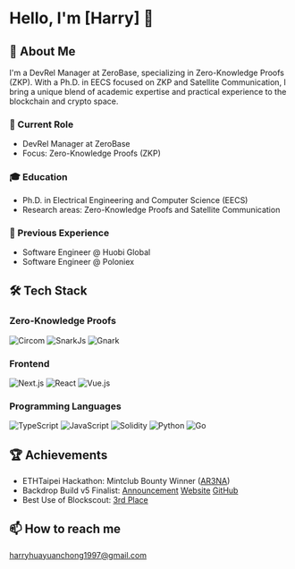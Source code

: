 # Hello, I'm [Harry] 👋

## 🚀 About Me

I'm a DevRel Manager at ZeroBase, specializing in Zero-Knowledge Proofs (ZKP). With a Ph.D. in EECS focused on ZKP and Satellite Communication, I bring a unique blend of academic expertise and practical experience to the blockchain and crypto space.

### 🔭 Current Role
- DevRel Manager at ZeroBase
- Focus: Zero-Knowledge Proofs (ZKP)

### 🎓 Education
- Ph.D. in Electrical Engineering and Computer Science (EECS)
- Research areas: Zero-Knowledge Proofs and Satellite Communication

### 💼 Previous Experience
- Software Engineer @ Huobi Global
- Software Engineer @ Poloniex

## 🛠 Tech Stack

### Zero-Knowledge Proofs
![Circom](https://img.shields.io/badge/-Circom-blue?style=flat-square)
![SnarkJs](https://img.shields.io/badge/-SnarkJs-green?style=flat-square)
![Gnark](https://img.shields.io/badge/-Gnark-orange?style=flat-square)

### Frontend
![Next.js](https://img.shields.io/badge/-Next.js-000000?style=flat-square&logo=next.js)
![React](https://img.shields.io/badge/-React-61DAFB?style=flat-square&logo=react&logoColor=black)
![Vue.js](https://img.shields.io/badge/-Vue.js-4FC08D?style=flat-square&logo=vue.js&logoColor=white)

### Programming Languages
![TypeScript](https://img.shields.io/badge/-TypeScript-3178C6?style=flat-square&logo=typescript&logoColor=white)
![JavaScript](https://img.shields.io/badge/-JavaScript-F7DF1E?style=flat-square&logo=javascript&logoColor=black)
![Solidity](https://img.shields.io/badge/-Solidity-363636?style=flat-square&logo=solidity&logoColor=white)
![Python](https://img.shields.io/badge/-Python-3776AB?style=flat-square&logo=python&logoColor=white)
![Go](https://img.shields.io/badge/-Go-00ADD8?style=flat-square&logo=go&logoColor=white)

## 🏆 Achievements

- ETHTaipei Hackathon: Mintclub Bounty Winner ([AR3NA](https://github.com/harryhuayuanchong/AR3NA))
- Backdrop Build v5 Finalist: [Announcement](https://x.com/withBackdrop/status/1821604822644056097) [Website](https://fund-m3.com/) [GitHub](https://github.com/FundM3/fundm3-app)
- Best Use of Blockscout: [3rd Place](https://x.com/blockscoutcom/status/1831898218256593095)

## 📫 How to reach me

harryhuayuanchong1997@gmail.com

